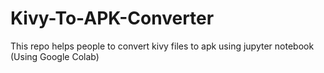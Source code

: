# Kivy-To-APK-Converter
This repo helps people to convert kivy files to apk using jupyter notebook (Using Google Colab)
